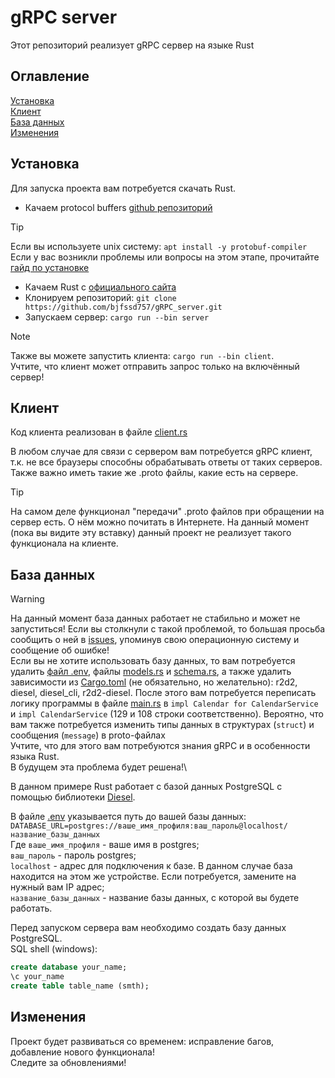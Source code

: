 # gRPC server

Этот репозиторий реализует gRPC сервер на языке Rust

## Оглавление

[Установка](#установка)\
[Клиент](#клиент)\
[База данных](#база-данных)\
[Изменения](#изменения)

## Установка

Для запуска проекта вам потребуется скачать Rust.

* Качаем protocol buffers [github репозиторий](https://github.com/protocolbuffers/protobuf)

> [!TIP]
> Если вы используете unix систему: ```apt install -y protobuf-compiler```
> Если у вас возникли проблемы или вопросы на этом этапе, прочитайте [гайд по установке](https://grpc.io/docs/protoc-installation/)

* Качаем Rust с [официального сайта](https://www.rust-lang.org/ru/tools/install)
* Клонируем репозиторий: ```git clone https://github.com/bjfssd757/gRPC_server.git```
* Запускаем сервер: ```cargo run --bin server```

> [!NOTE]
> Также вы можете запустить клиента: ```cargo run --bin client```.\
> Учтите, что клиент может отправить запрос только на включённый сервер!

## Клиент

Код клиента реализован в файле [client.rs](src/client.rs)

В любом случае для связи с сервером вам потребуется gRPC клиент, т.к. не все браузеры способны обрабатывать ответы от таких серверов. Также важно иметь такие же .proto файлы, какие есть на сервере.

> [!TIP]
> На самом деле функционал "передачи" .proto файлов при обращении на сервер есть. О нём можно почитать в Интернете. На данный момент (пока вы видите эту вставку) данный проект не реализует такого функционала на клиенте.

## База данных

> [!WARNING]
> На данный момент база данных работает не стабильно и может не запуститься! Если вы столкнули с такой проблемой, то большая просьба сообщить о ней в [issues](https://github.com/bjfssd757/gRPC_server/issues), упоминув свою операционную систему и сообщение об ошибке!\
> Если вы не хотите использовать базу данных, то вам потребуется удалить [файл .env](.env), файлы [models.rs](src/models.rs) и [schema.rs](src/schema.rs), а также удалить зависимости из [Cargo.toml](Cargo.toml) (не обязательно, но желательно): r2d2, diesel, diesel_cli, r2d2-diesel. После этого вам потребуется переписать логику программы в файле [main.rs](src/main.rs) в ```impl Calendar for CalendarService``` и ```impl CalendarService``` (129 и 108 строки соответственно). Вероятно, что вам также потребуется изменить типы данных в структурах (```struct```) и сообщения (```message```) в proto-файлах\
> Учтите, что для этого вам потребуются знания gRPC и в особенности языка Rust.\
> В будущем эта проблема будет решена!\

В данном примере Rust работает с базой данных PostgreSQL с помощью библиотеки [Diesel](https://diesel.rs/).

В файле [.env](.env) указывается путь до вашей базы данных:
```DATABASE_URL=postgres://ваше_имя_профиля:ваш_пароль@localhost/название_базы_данных```\
Где ```ваше_имя_профиля``` - ваше имя в postgres;\
```ваш_пароль``` - пароль postgres;\
```localhost``` - адрес для подключения к базе. В данном случае база находится на этом же устройстве. Если потребуется, замените на нужный вам IP адрес;\
```название_базы_данных``` - название базы данных, с которой вы будете работать.

Перед запуском сервера вам необходимо создать базу данных PostgreSQL.\
SQL shell (windows):

```sql
create database your_name;
\c your_name
create table table_name (smth);
```

## Изменения

Проект будет развиваться со временем: исправление багов, добавление нового функционала!\
Следите за обновлениями!
